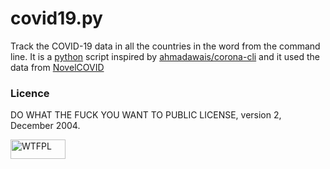 # covid19.py

Track the COVID-19 data in all the countries in the word from the command line. It is a [python](www.python.org) script inspired by [ahmadawais/corona-cli](https://github.com/ahmadawais/corona-cli) and it used the data from [NovelCOVID](https://github.com/NovelCOVID/API)

### Licence

DO WHAT THE FUCK YOU WANT TO PUBLIC LICENSE, version 2, December 2004.

<a href="http://www.wtfpl.net/"><img
       src="http://www.wtfpl.net/wp-content/uploads/2012/12/wtfpl-badge-1.png"
       width="88" height="31" alt="WTFPL" />
</a>
